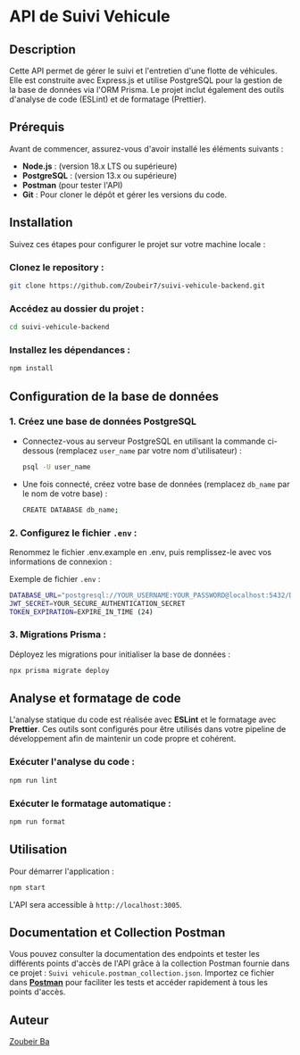 # API de Suivi Vehicule

## Description

Cette API permet de gérer le suivi et l'entretien d'une flotte de véhicules. Elle est construite avec Express.js et utilise PostgreSQL pour la gestion de la base de données via l'ORM Prisma. Le projet inclut également des outils d'analyse de code (ESLint) et de formatage (Prettier).

## Prérequis

Avant de commencer, assurez-vous d'avoir installé les éléments suivants :

- **Node.js** : (version 18.x LTS ou supérieure)
- **PostgreSQL** : (version 13.x ou supérieure)
- **Postman** (pour tester l'API)
- **Git** : Pour cloner le dépôt et gérer les versions du code.

## Installation

Suivez ces étapes pour configurer le projet sur votre machine locale :

### **Clonez le repository :**

```bash
git clone https://github.com/Zoubeir7/suivi-vehicule-backend.git
```

### **Accédez au dossier du projet :**

```bash
cd suivi-vehicule-backend
```

### **Installez les dépendances :**

```bash
npm install
```

## Configuration de la base de données

### 1. **Créez une base de données PostgreSQL**

- Connectez-vous au serveur PostgreSQL en utilisant la commande ci-dessous (remplacez `user_name` par votre nom d'utilisateur) :

  ```bash
  psql -U user_name
  ```

- Une fois connecté, créez votre base de données (remplacez `db_name` par le nom de votre base) :

  ```bash
  CREATE DATABASE db_name;
  ```

### 2. **Configurez le fichier `.env` :**

Renommez le fichier .env.example en .env, puis remplissez-le avec vos informations de connexion :

Exemple de fichier `.env` :

```bash
DATABASE_URL="postgresql://YOUR_USERNAME:YOUR_PASSWORD@localhost:5432/DATABASE_NAME"
JWT_SECRET=YOUR_SECURE_AUTHENTICATION_SECRET
TOKEN_EXPIRATION=EXPIRE_IN_TIME (24)
```

### 3. **Migrations Prisma :**

Déployez les migrations pour initialiser la base de données :

```bash
npx prisma migrate deploy
```

## Analyse et formatage de code

L'analyse statique du code est réalisée avec **ESLint** et le formatage avec **Prettier**. Ces outils sont configurés pour être utilisés dans votre pipeline de développement afin de maintenir un code propre et cohérent.

### **Exécuter l'analyse du code :**

```bash
npm run lint
```

### **Exécuter le formatage automatique :**

```bash
npm run format
```

## Utilisation

Pour démarrer l'application :

```bash
npm start
```

L'API sera accessible à `http://localhost:3005`.

## Documentation et Collection Postman

Vous pouvez consulter la documentation des endpoints et tester les différents points d'accès de l'API grâce à la collection Postman fournie dans ce projet : `Suivi vehicule.postman_collection.json`. Importez ce fichier dans **[Postman](https://www.postman.com/)** pour faciliter les tests et accéder rapidement à tous les points d'accès.

## Auteur

[Zoubeir Ba](https://github.com/Zoubeir7)
